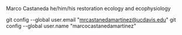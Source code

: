 Marco Castaneda
he/him/his
restoration ecology and ecophysiology

git config --global user.email "mrcastanedamartinez@ucdavis.edu"
  git config --global user.name "marcocastanedamartinez"  
  
  